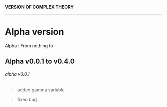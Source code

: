 **VERSION OF COMPLEX THEORY**

----

# Alpha version
Alpha : From nothing to --

## Alpha v0.0.1 to v0.4.0

###### alpha v0.0.1

> added gamma variable

> fixed bug
